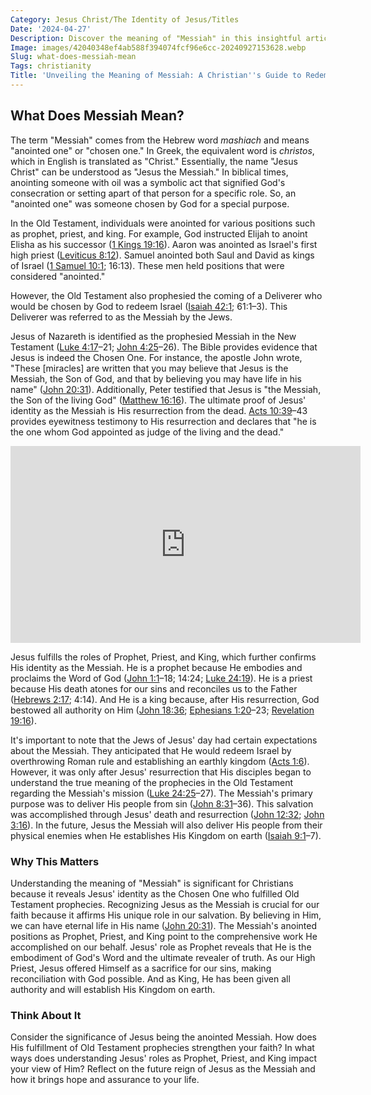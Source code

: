 ```yaml
---
Category: Jesus Christ/The Identity of Jesus/Titles
Date: '2024-04-27'
Description: Discover the meaning of "Messiah" in this insightful article. Unravel the significance and historical context of this revered term.
Image: images/42040348ef4ab588f394074fcf96e6cc-20240927153628.webp
Slug: what-does-messiah-mean
Tags: christianity
Title: 'Unveiling the Meaning of Messiah: A Christian''s Guide to Redemption'
---
```


## What Does Messiah Mean?

The term "Messiah" comes from the Hebrew word *mashiach* and means "anointed one" or "chosen one." In Greek, the equivalent word is *christos*, which in English is translated as "Christ." Essentially, the name "Jesus Christ" can be understood as "Jesus the Messiah." In biblical times, anointing someone with oil was a symbolic act that signified God's consecration or setting apart of that person for a specific role. So, an "anointed one" was someone chosen by God for a special purpose.

In the Old Testament, individuals were anointed for various positions such as prophet, priest, and king. For example, God instructed Elijah to anoint Elisha as his successor ([1 Kings 19:16](https://www.bibleref.com/1-Kings/19/1-Kings-19-16.html)). Aaron was anointed as Israel's first high priest ([Leviticus 8:12](https://www.bibleref.com/Leviticus/8/Leviticus-8-12.html)). Samuel anointed both Saul and David as kings of Israel ([1 Samuel 10:1](https://www.bibleref.com/1-Samuel/10/1-Samuel-10-1.html); 16:13). These men held positions that were considered "anointed."

However, the Old Testament also prophesied the coming of a Deliverer who would be chosen by God to redeem Israel ([Isaiah 42:1](https://www.bibleref.com/Isaiah/42/Isaiah-42-1.html); 61:1–3). This Deliverer was referred to as the Messiah by the Jews.

Jesus of Nazareth is identified as the prophesied Messiah in the New Testament ([Luke 4:17](https://www.bibleref.com/Luke/4/Luke-4-17.html)–21; [John 4:25](https://www.bibleref.com/John/4/John-4-25.html)–26). The Bible provides evidence that Jesus is indeed the Chosen One. For instance, the apostle John wrote, "These [miracles] are written that you may believe that Jesus is the Messiah, the Son of God, and that by believing you may have life in his name" ([John 20:31](https://www.bibleref.com/John/20/John-20-31.html)). Additionally, Peter testified that Jesus is "the Messiah, the Son of the living God" ([Matthew 16:16](https://www.bibleref.com/Matthew/16/Matthew-16-16.html)). The ultimate proof of Jesus' identity as the Messiah is His resurrection from the dead. [Acts 10:39](https://www.bibleref.com/Acts/10/Acts-10-39.html)–43 provides eyewitness testimony to His resurrection and declares that "he is the one whom God appointed as judge of the living and the dead."


<iframe width="560" height="315" src="https://www.youtube.com/embed/A6-wlevyAIs" frameborder="0" allow="autoplay; encrypted-media" allowfullscreen></iframe>


Jesus fulfills the roles of Prophet, Priest, and King, which further confirms His identity as the Messiah. He is a prophet because He embodies and proclaims the Word of God ([John 1:1](https://www.bibleref.com/John/1/John-1-1.html)–18; 14:24; [Luke 24:19](https://www.bibleref.com/Luke/24/Luke-24-19.html)). He is a priest because His death atones for our sins and reconciles us to the Father ([Hebrews 2:17](https://www.bibleref.com/Hebrews/2/Hebrews-2-17.html); 4:14). And He is a king because, after His resurrection, God bestowed all authority on Him ([John 18:36](https://www.bibleref.com/John/18/John-18-36.html); [Ephesians 1:20](https://www.bibleref.com/Ephesians/1/Ephesians-1-20.html)–23; [Revelation 19:16](https://www.bibleref.com/Revelation/19/Revelation-19-16.html)).

It's important to note that the Jews of Jesus' day had certain expectations about the Messiah. They anticipated that He would redeem Israel by overthrowing Roman rule and establishing an earthly kingdom ([Acts 1:6](https://www.bibleref.com/Acts/1/Acts-1-6.html)). However, it was only after Jesus' resurrection that His disciples began to understand the true meaning of the prophecies in the Old Testament regarding the Messiah's mission ([Luke 24:25](https://www.bibleref.com/Luke/24/Luke-24-25.html)–27). The Messiah's primary purpose was to deliver His people from sin ([John 8:31](https://www.bibleref.com/John/8/John-8-31.html)–36). This salvation was accomplished through Jesus' death and resurrection ([John 12:32](https://www.bibleref.com/John/12/John-12-32.html); [John 3:16](https://www.bibleref.com/John/3/John-3-16.html)). In the future, Jesus the Messiah will also deliver His people from their physical enemies when He establishes His Kingdom on earth ([Isaiah 9:1](https://www.bibleref.com/Isaiah/9/Isaiah-9-1.html)–7).

### Why This Matters

Understanding the meaning of "Messiah" is significant for Christians because it reveals Jesus' identity as the Chosen One who fulfilled Old Testament prophecies. Recognizing Jesus as the Messiah is crucial for our faith because it affirms His unique role in our salvation. By believing in Him, we can have eternal life in His name ([John 20:31](https://www.bibleref.com/John/20/John-20-31.html)). The Messiah's anointed positions as Prophet, Priest, and King point to the comprehensive work He accomplished on our behalf. Jesus' role as Prophet reveals that He is the embodiment of God's Word and the ultimate revealer of truth. As our High Priest, Jesus offered Himself as a sacrifice for our sins, making reconciliation with God possible. And as King, He has been given all authority and will establish His Kingdom on earth.

### Think About It

Consider the significance of Jesus being the anointed Messiah. How does His fulfillment of Old Testament prophecies strengthen your faith? In what ways does understanding Jesus' roles as Prophet, Priest, and King impact your view of Him? Reflect on the future reign of Jesus as the Messiah and how it brings hope and assurance to your life.